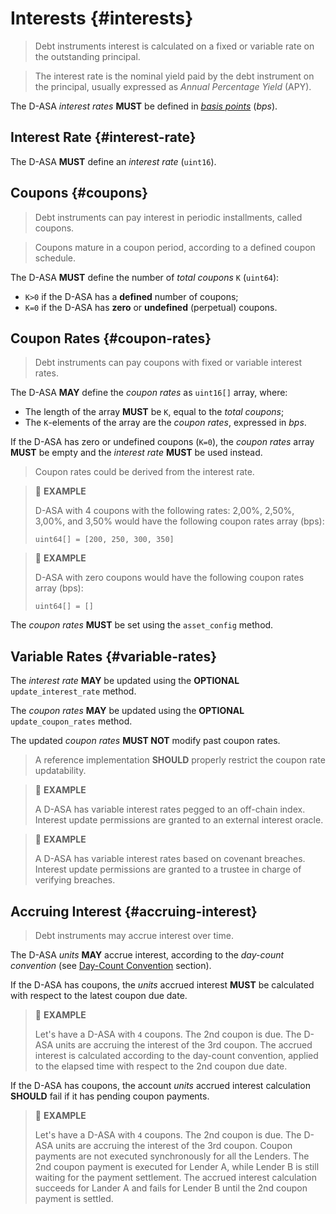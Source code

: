 # Interests {#interests}

> Debt instruments interest is calculated on a fixed or variable rate on the outstanding
> principal.

> The interest rate is the nominal yield paid by the debt instrument on the principal,
> usually expressed as *Annual Percentage Yield* (APY).

The D-ASA *interest rates* **MUST** be defined in *<a href="https://en.wikipedia.org/wiki/Basis_point">basis
points</a>* (*bps*).

## Interest Rate {#interest-rate}

The D-ASA **MUST** define an *interest rate* (`uint16`).

## Coupons {#coupons}

> Debt instruments can pay interest in periodic installments, called coupons.

> Coupons mature in a coupon period, according to a defined coupon schedule.

The D-ASA **MUST** define the number of *total coupons* `K` (`uint64`):

- `K>0` if the D-ASA has a **defined** number of coupons;
- `K=0` if the D-ASA has **zero** or **undefined** (perpetual) coupons.

## Coupon Rates {#coupon-rates}

> Debt instruments can pay coupons with fixed or variable interest rates.

The D-ASA **MAY** define the *coupon rates* as `uint16[]` array, where:

- The length of the array **MUST** be `K`, equal to the *total coupons*;
- The `K`\-elements of the array are the *coupon rates*, expressed in *bps*.

If the D-ASA has zero or undefined coupons (`K=0`), the *coupon rates* array **MUST**
be empty and the *interest rate* **MUST** be used instead.

> Coupon rates could be derived from the interest rate.

> 📎 **EXAMPLE**
>
> D-ASA with 4 coupons with the following rates: 2,00%, 2,50%, 3,00%, and 3,50%
> would have the following coupon rates array (bps):
>
> ```text
> uint64[] = [200, 250, 300, 350]
> ```

> 📎 **EXAMPLE**
>
> D-ASA with zero coupons would have the following coupon rates array (bps):
>
> ```text
> uint64[] = []
> ```

The *coupon rates* **MUST** be set using the `asset_config` method.

## Variable Rates {#variable-rates}

The *interest rate* **MAY** be updated using the **OPTIONAL** `update_interest_rate`
method.

The *coupon rates* **MAY** be updated using the **OPTIONAL** `update_coupon_rates`
method.

The updated *coupon rates* **MUST NOT** modify past coupon rates.

> A reference implementation **SHOULD** properly restrict the coupon rate updatability.

> 📎 **EXAMPLE**
>
> A D-ASA has variable interest rates pegged to an off-chain index. Interest update
> permissions are granted to an external interest oracle.

> 📎 **EXAMPLE**
>
> A D-ASA has variable interest rates based on covenant breaches. Interest update
> permissions are granted to a trustee in charge of verifying breaches.

## Accruing Interest {#accruing-interest}

> Debt instruments may accrue interest over time.

The D-ASA *units* **MAY** accrue interest, according to the *day-count convention*
(see [Day-Count Convention](./day-count-convention.md) section).

If the D-ASA has coupons, the *units* accrued interest **MUST** be calculated with
respect to the latest coupon due date.

> 📎 **EXAMPLE**
>
> Let's have a D-ASA with `4` coupons. The 2nd coupon is due. The D-ASA units are
> accruing the interest of the 3rd coupon. The accrued interest is calculated according
> to the day-count convention, applied to the elapsed time with respect to the 2nd
> coupon due date.

If the D-ASA has coupons, the account *units* accrued interest calculation **SHOULD**
fail if it has pending coupon payments.

> 📎 **EXAMPLE**
>
> Let's have a D-ASA with `4` coupons. The 2nd coupon is due. The D-ASA units are
> accruing the interest of the 3rd coupon. Coupon payments are not executed synchronously
> for all the Lenders. The 2nd coupon payment is executed for Lender A, while Lender
> B is still waiting for the payment settlement. The accrued interest calculation
> succeeds for Lander A and fails for Lender B until the 2nd coupon payment is settled.
